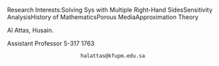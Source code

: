 Research Interests:Solving Sys with Multiple Right-Hand SidesSensitivity AnalysisHistory of MathematicsPorous MediaApproximation Theory

Al Attas, Husain.
                
Assistant Professor
 5-317
 1763



                            halattas@kfupm.edu.sa

